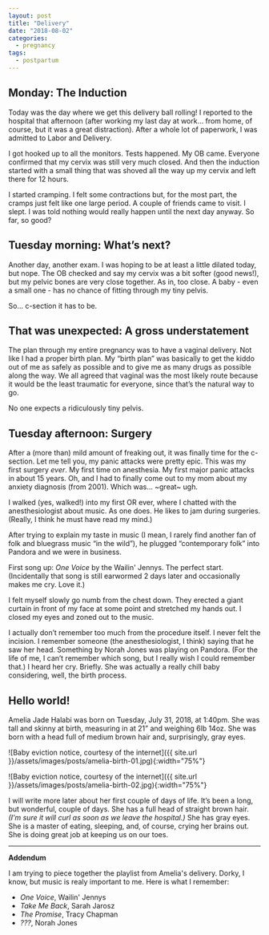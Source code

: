 ```yaml
---
layout: post
title: "Delivery"
date: "2018-08-02"
categories:
  - pregnancy
tags:
  - postpartum
---
```


## Monday: The Induction
Today was the day where we get this delivery ball rolling! I reported to the hospital that afternoon (after working my last day at work... from home, of course, but it was a great distraction). After a whole lot of paperwork, I was admitted to Labor and Delivery.

I got hooked up to all the monitors. Tests happened. My OB came. Everyone confirmed that my cervix was still very much closed. And then the induction started with a small thing that was shoved all the way up my cervix and left there for 12 hours.

I started cramping. I felt some contractions but, for the most part, the cramps just felt like one large period. A couple of friends came to visit. I slept. I was told nothing would really happen until the next day anyway. So far, so good?

## Tuesday morning: What’s next?
Another day, another exam. I was hoping to be at least a little dilated today, but nope. The OB checked and say my cervix was a bit softer (good news!), but my pelvic bones are very close together. As in, too close. A baby - even a small one - has no chance of fitting through my tiny pelvis.

So... c-section it has to be.

## That was unexpected: A gross understatement
The plan through my entire pregnancy was to have a vaginal delivery. Not like I had a proper birth plan. My “birth plan” was basically to get the kiddo out of me as safely as possible and to give me as many drugs as possible along the way. We all agreed that vaginal was the most likely route because it would be the least traumatic for everyone, since that’s the natural way to go.

No one expects a ridiculously tiny pelvis.

## Tuesday afternoon: Surgery
After a (more than) mild amount of freaking out, it was finally time for the c-section. Let me tell you, my panic attacks were pretty epic. This was my first surgery _ever_. My first time on anesthesia. My first major panic attacks in about 15 years. Oh, and I had to finally come out to my mom about my anxiety diagnosis (from 2001). Which was... ~great~ ugh.

I walked (yes, walked!) into my first OR ever, where I chatted with the anesthesiologist about music. As one does. He likes to jam during surgeries. (Really, I think he must have read my mind.)

After trying to explain my taste in music (I mean, I rarely find another fan of folk and bluegrass music “in the wild”), he plugged “contemporary folk” into Pandora and we were in business.

First song up: _One Voice_ by the Wailin' Jennys. The perfect start. (Incidentally that song is still earwormed 2 days later and occasionally makes me cry. Love it.)

I felt myself slowly go numb from the chest down. They erected a giant curtain in front of my face at some point and stretched my hands out. I closed my eyes and zoned out to the music.

I actually don’t remember too much from the procedure itself. I never felt the incision. I remember someone (the anesthesiologist, I think) saying that he saw her head. Something by Norah Jones was playing on Pandora. (For the life of me, I can’t remember which song, but I really wish I could remember that.) I heard her cry. Briefly. She was actually a really chill baby considering, well, the birth process.

## Hello world!
Amelia Jade Halabi was born on Tuesday, July 31, 2018, at 1:40pm. She was tall and skinny at birth, measuring in at 21” and weighing 6lb 14oz. She was born with a head full of medium brown hair and, surprisingly, gray eyes.

![Baby eviction notice, courtesy of the internet]({{ site.url }}/assets/images/posts/amelia-birth-01.jpg){:width="75%"}

![Baby eviction notice, courtesy of the internet]({{ site.url }}/assets/images/posts/amelia-birth-02.jpg){:width="75%"}

I will write more later about her first couple of days of life. It’s been a long, but wonderful, couple of days. She has a full head of straight brown hair. _(I’m sure it will curl as soon as we leave the hospital.)_ She has gray eyes. She is a master of eating, sleeping, and, of course, crying her brains out. She is doing great job at keeping us on our toes.

---
**Addendum**

I am trying to piece together the playlist from Amelia's delivery. Dorky, I know, but music is realy important to me. Here is what I remember:

* _One Voice_, Wailin' Jennys
* _Take Me Back_, Sarah Jarosz
* _The Promise_, Tracy Chapman
* _???_, Norah Jones
